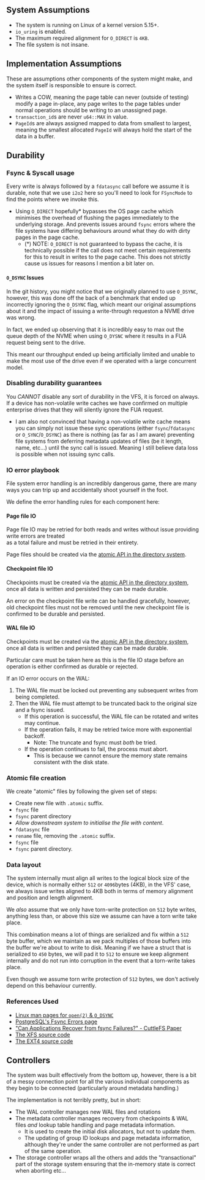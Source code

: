 

## System Assumptions

- The system is running on Linux of a kernel version 5.15+.
- `io_uring` is enabled.
- The maximum required alignment for `O_DIRECT` is `4KB`.
- The file system is not insane.


## Implementation Assumptions

These are assumptions other components of the system might make, and the system itself is responsible to 
ensure is correct.

- Writes a COW, meaning the page table can never (outside of testing) modify a page in-place, any page writes
  to the page tables under normal operations should be writing to an unassigned page.
- `transaction_id`s are never `u64::MAX` in value.
- `PageId`s are always assigned mapped to data from smallest to largest, meaning the smallest allocated `PageId`
  will always hold the start of the data in a buffer.


## Durability 

### Fsync & Syscall usage 

Every write is always followed by a `fdatasync` call before we assume it is durable, note that we use
`i2o2` here so you'll need to look for `FSyncMode` to find the points where we invoke this.

- Using `O_DIRECT` hopefully* bypasses the OS page cache which minimises the overhead of flushing the pages
  immediately to the underlying storage. And prevents issues around `fsync` errors where the file systems have
  differing behaviours around what they do with dirty pages in the page cache.
  * (*) NOTE: `O_DIRECT` is not guaranteed to bypass the cache, it is technically possible if the call does not meet
        certain requirements for this to result in writes to the page cache. This does not strictly cause us issues
        for reasons I mention a bit later on.

#### `O_DSYNC` Issues

In the git history, you might notice that we originally planned to use `O_DSYNC`, however, this was done off the back
of a benchmark that ended up incorrectly ignoring the `O_DSYNC` flag, which meant our original assumptions about
it and the impact of issuing a write-through requeston a NVME drive was wrong.

In fact, we ended up observing that it is incredibly easy to max out the queue depth of the NVME when using `O_DYSNC`
where it results in a FUA request being sent to the drive.

This meant our throughput ended up being artificially limited and unable to make the most use of the drive
even if we operated with a large concurrent model.

### Disabling durability guarantees

You _CANNOT_ disable any sort of durability in the VFS, it is forced on always. If a device has non-volatile write caches
we have confirmed on multiple enterprise drives that they will silently ignore the FUA request.
- I am also not convinced that having a non-volatile write cache means you can simply not issue these sync 
  operations (either `fsync`/`fdatasync` or `O_SYNC`/`O_DSYNC`) as there is nothing (as far as I am aware) 
  preventing file systems from deferring metadata updates of files (be it length, name, etc...) until the 
  sync call is issued. Meaning I still believe data loss is possible when not issuing sync calls.

### IO error playbook

File system error handling is an incredibly dangerous game, there are many ways you can trip up and accidentally
shoot yourself in the foot.

We define the error handling rules for each component here:

#### Page file IO

Page file IO may be retried for both reads and writes without issue providing write errors are treated  
as a total failure and must be retried in their entirety.

Page files should be created via the [atomic API in the directory system](#atomic-file-creation).

#### Checkpoint file IO

Checkpoints must be created via the [atomic API in the directory system](#atomic-file-creation), once
all data is written and persisted they can be made durable.

An error on the checkpoint file write can be handled gracefully, however, old checkpoint files must not
be removed until the new checkpoint file is confirmed to be durable and persisted.

#### WAL file IO

Checkpoints must be created via the [atomic API in the directory system](#atomic-file-creation), once
all data is written and persisted they can be made durable.

Particular care must be taken here as this is the file IO stage before an operation is either
confirmed as durable or rejected.

If an IO error occurs on the WAL:
1. The WAL file must be locked out preventing any subsequent writes
from being completed.
2. Then the WAL file must attempt to be truncated back to the original size and a fsync issued.
   - If this operation is successful, the WAL file can be rotated and writes may continue.
   - If the operation fails, it may be retried twice more with exponential backoff. 
     - Note: The truncate and fsync must _both_ be tried.
   - If the operation continues to fail, the process must abort. 
     - This is because we cannot ensure the memory state remains consistent with the disk state.


### Atomic file creation

We create "atomic" files by following the given set of steps:

- Create new file with `.atomic` suffix.
- `fsync` file
- `fsync` parent directory
- *Allow downstream system to initialise the file with content*.
- `fdatasync` file
- `rename` file, removing the `.atomic` suffix.
- `fsync` file
- `fsync` parent directory.

### Data layout

The system internally must align all writes to the logical block size of the device, which is normally either `512`
or `4096`bytes (4KB), in the VFS' case, we always issue writes aligned to 4KB both in terms of memory alignment 
and position and length alignment.

We _also_ assume that we only have torn-write protection on `512` byte writes, anything less than, or above
this size we assume can have a torn write take place. 

This combination means a lot of things are serialized and fix within a `512` byte buffer, which we maintain
as we pack multiples of those buffers into the buffer we're about to write to disk.
Meaning if we have a struct that is serialized to `450` bytes, we will pad it to `512` to ensure we keep alignment 
internally and do not run into corruption in the event that a torn-write takes place.

Even though we assume torn write protection of `512` bytes, we don't actively depend on this behaviour currently.

### References Used

- [Linux man pages for `open(2)` & `O_DSYNC`](https://www.man7.org/linux/man-pages/man2/open.2.html)
- [PostgreSQL's Fsync Errors page](https://wiki.postgresql.org/wiki/Fsync_Errors)
- ["Can Applications Recover from fsync Failures?" - CuttleFS Paper](https://dl.acm.org/doi/fullHtml/10.1145/3450338)
- [The XFS source code](https://elixir.bootlin.com/linux/v6.14.11/source/fs/xfs)
- [The EXT4 source code](https://elixir.bootlin.com/linux/v6.14.11/source/fs/ext4)

## Controllers

The system was built effectively from the bottom up, however, there is a bit of a messy connection point for
all the various individual components as they begin to be connected (particularly around metadata handling.)

The implementation is not terribly pretty, but in short:

- The WAL controller manages new WAL files and rotations
- The metadata controller manages recovery from checkpoints & WAL files _and_ lookup table handling and page
  metadata information. 
  * It is used to create the initial disk allocators, but not to update them.
  * The updating of group ID lookups and page metadata information, although they're under the same controller
    are not performed as part of the same operation.
- The storage controller wraps all the others and adds the "transactional" part of the storage system ensuring
  that the in-memory state is correct when aborting etc...